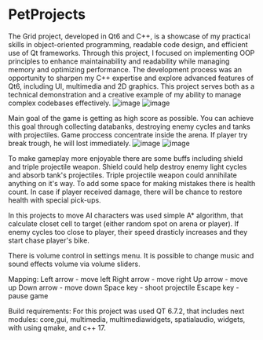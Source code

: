 # PetProjects

The Grid project, developed in Qt6 and C++, is a showcase of my practical skills in object-oriented programming, readable code design, and efficient use of Qt frameworks. Through this project, I focused on implementing OOP principles to enhance maintainability and readability while managing memory and optimizing performance. The development process was an opportunity to sharpen my C++ expertise and explore advanced features of Qt6, including UI, multimedia and 2D graphics. This project serves both as a technical demonstration and a creative example of my ability to manage complex codebases effectively.
![image](https://github.com/user-attachments/assets/7e2746a6-d23c-4a73-b2cb-02d62106cc4d)
![image](https://github.com/user-attachments/assets/e80f9db8-1d03-4077-8fa1-d0dd2c707535)


Main goal of the game is getting as high score as possible. You can achieve this goal through collecting databanks, destroying enemy cycles and tanks with projectiles. Game proccess concentrate inside the arena. If player try break trough, he will lost immediately. 
![image](https://github.com/user-attachments/assets/c4d78794-9105-4ee2-9da9-07440711f162)
![image](https://github.com/user-attachments/assets/719a0447-22c9-4258-b582-d1c155bd9f51)


To make gameplay more enjoyable there are some buffs including shield and triple projectile weapon. Shield could help destroy enemy light cycles and absorb tank's projectiles. Triple projectile weapon could annihilate anything on it's way. To add some space for making mistakes there is health count. In case if player received damage, there will be chance to restore health with special pick-ups.

In this projects to move AI characters was used simple A* algorithm, that calculate closet cell to target (either random spot on arena or player). If enemy cycles too close to player, their speed drasticly increases and they start chase player's bike. 

There is volume control in settings menu. It is possible to change music and sound effects volume via volume sliders.

Mapping:
Left arrow - move left
Right arrow - move right
Up arrow - move up
Down arrow - move down
Space key - shoot projectile
Escape key - pause game

Build requirements:
For this project was used QT 6.7.2, that includes next modules: core,gui, multimedia, multimediawidgets, spatialaudio, widgets, with using qmake, and c++ 17.




